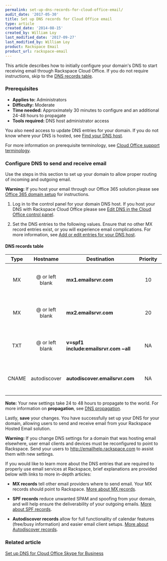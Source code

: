 ```yaml
---
permalink: set-up-dns-records-for-cloud-office-email/
audit_date: '2017-05-30'
title: Set up DNS records for Cloud Office email
type: article
created_date: '2014-08-15'
created_by: William Loy
last_modified_date: '2017-09-27'
last_modified_by: William Loy
product: Rackspace Email
product_url: rackspace-email
---
```


This article describes how to initially configure your domain's DNS to start receiving email through Rackspace Cloud Office. If you do not require instructions, skip to the [DNS records table](#dns-records-table).

### Prerequisites

- **Applies to:** Administrators
- **Difficulty:** Moderate
- **Time needed:** Approximately 30 minutes to configure and an additional 24-48 hours to propagate
- **Tools required:** DNS host administrator access

You also need access to update DNS entries for your domain. If you do not know where your DNS is hosted, see [Find your DNS host](/how-to/find-dns-host).

For more information on prerequisite terminology, see [Cloud Office support terminology](/how-to/cloud-office-support-terminology).

### Configure DNS to send and receive email

Use the steps in this section to set up your domain to allow proper routing of incoming and outgoing email.

**Warning:** If you host your email through our Office 365 solution please see [Office 365 domain setup](/how-to/add-a-domain-in-office-365/) for instructions.

1. Log in to the control panel for your domain DNS host. If you host your DNS with Rackspace Cloud Office please see [Edit DNS in the Cloud Office control panel](/how-to/edit-dns-in-the-cloud-office-control-panel).

2. Set the DNS entries to the following values. Ensure that no other MX record entries exist, or you will experience email complications. For more information, see [Add or edit entries for your DNS host](/how-to/find-dns-host#add-or-edit-entries-for-your-dns-host).

#### DNS records table

   | Type | Hostname | Destination | Priority | TTL |
   | :---: | :---: | --- | :---: | :---: |
   | MX | @ or left blank | **mx1.emailsrvr.com** | 10 | 3600 seconds or lowest allowed |
   | MX | @ or left blank | **mx2.emailsrvr.com** | 20 | 3600 seconds or lowest allowed |   
   | TXT | @ or left blank | **v=spf1 include:emailsrvr.com ~all** | NA | 3600 seconds or lowest allowed |
   | CNAME | autodiscover | **autodiscover.emailsrvr.com** | NA | 3600 seconds or lowest allowed |

**Note:** Your new settings take 24 to 48 hours to propagate to the world. For more information on **propagation**, see [DNS propagation](/how-to/dns-record-definitions#dns-propagation).

Lastly, **save** your changes. You have successfully set up your DNS for your domain, allowing users to send and receive email from your Rackspace Hosted Email solution.

**Warning:** If you change DNS settings for a domain that was hosting email elsewhere, user email clients and devices must be reconfigured to point to Rackspace. Send your users to <http://emailhelp.rackspace.com> to assist them with new settings.

If you would like to learn more about the DNS entries that are required to properly use email services at Rackspace, brief explanations are provided below with links to more in-depth articles:

- **MX records** tell other email providers where to send email. Your MX records should point to Rackspace. [More about MX records](/how-to/dns-record-definitions#mx-record).

- **SPF records** reduce unwanted SPAM and spoofing from your domain, and will help ensure the deliverability of your outgoing emails. [More about SPF records](/how-to/dns-record-definitions#txt-record).

- **Autodiscover records** allow for full functionality of calendar features (free/busy information) and easier email client setups. [More about Autodiscover records](/how-to/dns-record-definitions#cname-record).


### Related article

[Set up DNS for Cloud Office Skype for Business](/how-to/set-up-dns-records-for-cloud-office-skype-for-business)
